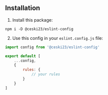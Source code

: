 ## Installation

1. Install this package:
```
npm i -D @ceski23/eslint-config
```

2. Use this config in your `eslint.config.js` file:
```javascript
import config from '@ceski23/eslint-config'

export default [
    ...config,
    {
        rules: {
            // your rules
        }
    }
]
```